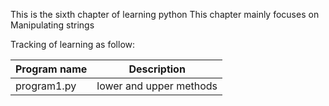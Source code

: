 This is the sixth chapter of learning python
This chapter mainly focuses on Manipulating strings

Tracking of learning as follow:

| Program name | Description |
| ---- | ---- |
| program1.py | lower and upper methods |
